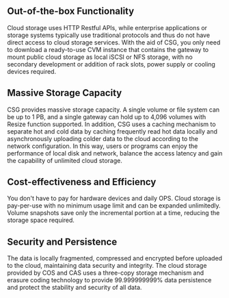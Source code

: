 ﻿## Out-of-the-box Functionality 

Cloud storage uses HTTP Restful APIs, while enterprise applications or storage systems typically use traditional protocols and thus do not have direct access to cloud storage services. With the aid of CSG, you only need to download a ready-to-use CVM instance that contains the gateway to mount public cloud storage as local iSCSI or NFS storage, with no secondary development or addition of rack slots, power supply or cooling devices required.

## Massive Storage Capacity

CSG provides massive storage capacity. A single volume or file system can be up to 1 PB, and a single gateway can hold up to 4,096 volumes with Resize function supported. In addition, CSG uses a caching mechanism to separate hot and cold data by caching frequently read hot data locally and asynchronously uploading colder data to the cloud according to the network configuration. In this way, users or programs can enjoy the performance of local disk and network, balance the access latency and gain the capability of unlimited cloud storage.

## Cost-effectiveness and Efficiency

You don't have to pay for hardware devices and daily OPS. Cloud storage is pay-per-use with no minimum usage limit and can be expanded unlimitedly. Volume snapshots save only the incremental portion at a time, reducing the storage space required.

## Security and Persistence

The data is locally fragmented, compressed and encrypted before uploaded to the cloud, maintaining data security and integrity. The cloud storage provided by COS and CAS uses a three-copy storage mechanism and erasure coding technology to provide 99.999999999% data persistence and protect the stability and security of all data.


